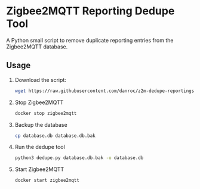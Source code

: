 # Zigbee2MQTT Reporting Dedupe Tool

A Python small script to remove duplicate reporting entries from the
Zigbee2MQTT database.

## Usage

1. Download the script:

   ```bash
   wget https://raw.githubusercontent.com/danroc/z2m-dedupe-reportings/refs/heads/main/dedupe.py
   ```

2. Stop Zigbee2MQTT

   ```bash
   docker stop zigbee2mqtt
   ```

3. Backup the database

   ```bash
   cp database.db database.db.bak
   ```

4. Run the dedupe tool

   ```bash
   python3 dedupe.py database.db.bak -o database.db
   ```

5. Start Zigbee2MQTT

   ```bash
   docker start zigbee2mqtt
   ```

